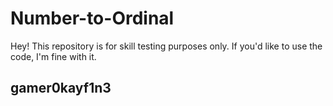 # Number-to-Ordinal
Hey! This repository is for skill testing purposes only. If you'd like to use the code, I'm fine with it. 
## gamer0kayf1n3
